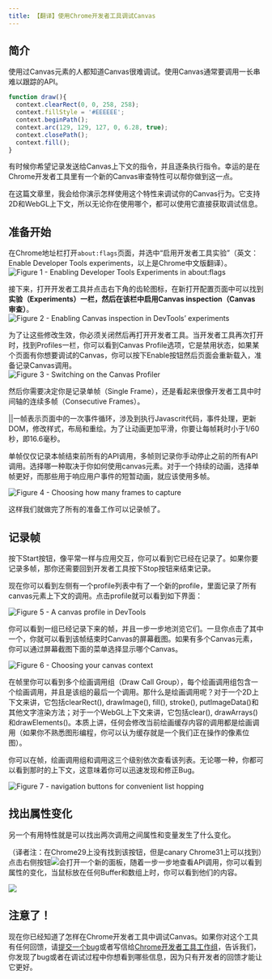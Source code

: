 ```yaml
---
title: 【翻译】使用Chrome开发者工具调试Canvas
---
```


## 简介
使用过Canvas元素的人都知道Canvas很难调试。使用Canvas通常要调用一长串难以跟踪的API。  
```js
function draw(){
  context.clearRect(0, 0, 258, 258);
  context.fillStyle = '#EEEEEE';
  context.beginPath();
  context.arc(129, 129, 127, 0, 6.28, true);
  context.closePath();
  context.fill();
}
```
有时候你希望记录发送给Canvas上下文的指令，并且逐条执行指令。幸运的是在Chrome开发者工具里有一个新的Canvas审查特性可以帮你做到这一点。  

在这篇文章里，我会给你演示怎样使用这个特性来调试你的Canvas行为。它支持2D和WebGL上下文，所以无论你在使用哪个，都可以使用它直接获取调试信息。  

## 准备开始
在Chrome地址栏打开`about:flags`页面，并选中“启用开发者工具实验”（英文：Enable Developer Tools experiments，以上是Chrome中文版翻译）。  
![Figure 1 - Enabling Developer Tools Experiments in about:flags](http://www.html5rocks.com/static/demos/canvas-inspection/images/enable-canvas-inspection.png)  

接下来，打开开发者工具并点击右下角的齿轮图标，在新打开配置页面中可以找到**实验（Experiments）**一栏，然后在该栏中启用**Canvas inspection（Canvas 审查）**。  
![Figure 2 - Enabling Canvas inspection in DevTools’ experiments](http://www.html5rocks.com/static/demos/canvas-inspection/images/experiments.png)  

为了让这些修改生效，你必须关闭然后再打开开发者工具。当开发者工具再次打开时，找到Profiles一栏，你可以看到Canvas Profile选项，它是禁用状态，如果某个页面有你想要调试的Canvas，你可以按下Enable按钮然后页面会重新载入，准备记录Canvas调用。  
![Figure 3 - Switching on the Canvas Profiler](http://www.html5rocks.com/static/demos/canvas-inspection/images/canvas-profiler.png)  

然后你需要决定你是记录单帧（Single Frame），还是看起来很像开发者工具中时间轴的连续多帧（Consecutive Frames）。  

||一帧表示页面中的一次事件循环，涉及到执行Javascrit代码，事件处理，更新DOM，修改样式，布局和重绘。为了让动画更加平滑，你要让每帧耗时小于1/60秒，即16.6毫秒。

单帧仅仅记录本帧结束前所有的API调用，多帧则记录你手动停止之前的所有API调用。选择哪一种取决于你如何使用canvas元素。对于一个持续的动画，选择单帧更好，而那些用于响应用户事件的短暂动画，就应该使用多帧。  

![Figure 4 - Choosing how many frames to capture](http://www.html5rocks.com/static/demos/canvas-inspection/images/frames.png)  

这样我们就做完了所有的准备工作可以记录帧了。  

## 记录帧
按下Start按钮，像平常一样与应用交互，你可以看到它已经在记录了。如果你要记录多帧，那你还需要回到开发者工具按下Stop按钮来结束记录。  

现在你可以看到左侧有一个profile列表中有了一个新的profile，里面记录了所有canvas元素上下文的调用。点击profile就可以看到如下界面：  

![Figure 5 - A canvas profile in DevTools](http://www.html5rocks.com/static/demos/canvas-inspection/images/profile.png)  

你可以看到一组已经记录下来的帧，并且一步一步地浏览它们。一旦你点击了其中一个，你就可以看到该帧结束时Canvas的屏幕截图。如果有多个Canvas元素，你可以通过屏幕截图下面的菜单选择显示哪个Canvas。  

![Figure 6 - Choosing your canvas context](http://www.html5rocks.com/static/demos/canvas-inspection/images/expanded-menu.png)

在帧里你可以看到多个绘画调用组（Draw Call Group），每个绘画调用组包含一个绘画调用，并且是该组的最后一个调用。那什么是绘画调用呢？对于一个2D上下文来讲，它包括clearRect(), drawImage(), fill(), stroke(), putImageData()和其他文字渲染方法；对于一个WebGL上下文来讲，它包括clear(), drawArrays()和drawElements()。本质上讲，任何会修改当前绘画缓存内容的调用都是绘画调用（如果你不熟悉图形编程，你可以认为缓存就是一个我们正在操作的像素位图）。  

你可以在帧，绘画调用组和调用这三个级别依次查看该列表。无论哪一种，你都可以看到那时的上下文，这意味着你可以迅速发现和修正Bug。  

![Figure 7 - navigation buttons for convenient list hopping](http://www.html5rocks.com/static/demos/canvas-inspection/images/replaytime.png)

## 找出属性变化
另一个有用特性就是可以找出两次调用之间属性和变量发生了什么变化。  

（译者注：在Chrome29上没有找到该按钮，但是canary Chrome31上可以找到）点击右侧按钮![](http://www.html5rocks.com/static/demos/canvas-inspection/images/sidebar.png)会打开一个新的面板，随着一步一步地查看API调用，你可以看到属性的变化，当鼠标放在任何Buffer和数组上时，你可以看到他们的内容。  

![](http://www.html5rocks.com/static/demos/canvas-inspection/images/diff.gif)  

## 注意了！
现在你已经知道了怎样在Chrome开发者工具中调试Canvas。如果你对这个工具有任何回馈，请[提交一个bug](http://crbug.com/new)或者写信给[Chrome开发者工具工作组](https://groups.google.com/forum/#!forum/google-chrome-developer-tools)，告诉我们，你发现了bug或者在调试过程中你想看到哪些信息，因为只有开发者的回馈才能让它更好。
